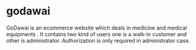 # godawai
GoDawai is an ecommerce website which deals in medicine and medical equipments . It contains two kind of users one is a walk-in customer and other is administrator. Authorization is only required in administrator case.
